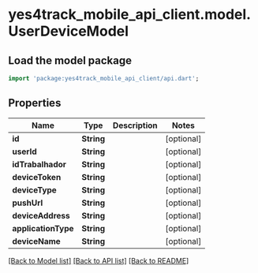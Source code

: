 # yes4track_mobile_api_client.model.UserDeviceModel

## Load the model package
```dart
import 'package:yes4track_mobile_api_client/api.dart';
```

## Properties
Name | Type | Description | Notes
------------ | ------------- | ------------- | -------------
**id** | **String** |  | [optional] 
**userId** | **String** |  | [optional] 
**idTrabalhador** | **String** |  | [optional] 
**deviceToken** | **String** |  | [optional] 
**deviceType** | **String** |  | [optional] 
**pushUrl** | **String** |  | [optional] 
**deviceAddress** | **String** |  | [optional] 
**applicationType** | **String** |  | [optional] 
**deviceName** | **String** |  | [optional] 

[[Back to Model list]](../README.md#documentation-for-models) [[Back to API list]](../README.md#documentation-for-api-endpoints) [[Back to README]](../README.md)


